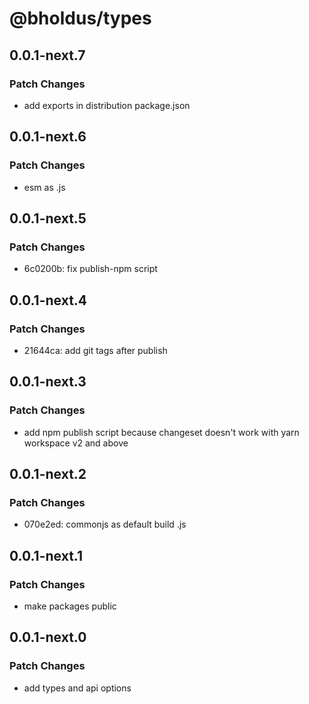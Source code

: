 # @bholdus/types

## 0.0.1-next.7

### Patch Changes

- add exports in distribution package.json

## 0.0.1-next.6

### Patch Changes

- esm as .js

## 0.0.1-next.5

### Patch Changes

- 6c0200b: fix publish-npm script

## 0.0.1-next.4

### Patch Changes

- 21644ca: add git tags after publish

## 0.0.1-next.3

### Patch Changes

- add npm publish script because changeset doesn't work with yarn workspace v2 and above

## 0.0.1-next.2

### Patch Changes

- 070e2ed: commonjs as default build .js

## 0.0.1-next.1

### Patch Changes

- make packages public

## 0.0.1-next.0

### Patch Changes

- add types and api options
